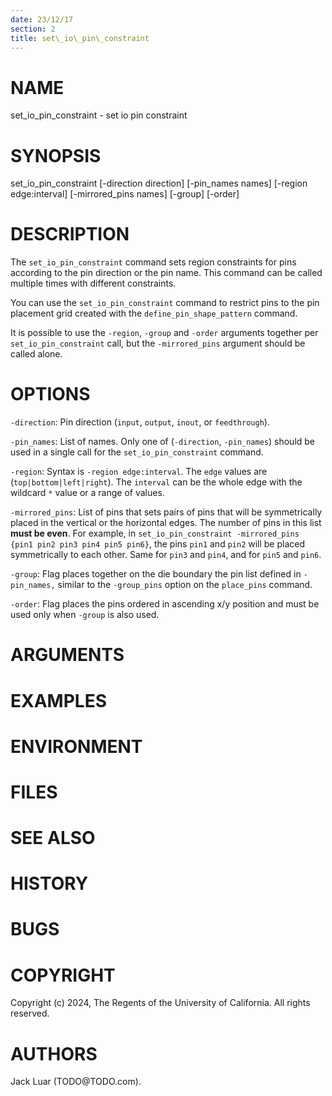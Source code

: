 ```yaml
---
date: 23/12/17
section: 2
title: set\_io\_pin\_constraint
---
```


NAME
====

set\_io\_pin\_constraint - set io pin constraint

SYNOPSIS
========

set\_io\_pin\_constraint \[-direction direction\] \[-pin\_names names\]
\[-region edge:interval\] \[-mirrored\_pins names\] \[-group\]
\[-order\]

DESCRIPTION
===========

The `set_io_pin_constraint` command sets region constraints for pins
according to the pin direction or the pin name. This command can be
called multiple times with different constraints.

You can use the `set_io_pin_constraint` command to restrict pins to the
pin placement grid created with the `define_pin_shape_pattern` command.

It is possible to use the `-region`, `-group` and `-order` arguments
together per `set_io_pin_constraint` call, but the `-mirrored_pins`
argument should be called alone.

OPTIONS
=======

`-direction`: Pin direction (`input`, `output`, `inout`, or
`feedthrough`).

`-pin_names`: List of names. Only one of (`-direction`, `-pin_names`)
should be used in a single call for the `set_io_pin_constraint` command.

`-region`: Syntax is `-region edge:interval`. The `edge` values are
(`top|bottom|left|right`). The `interval` can be the whole edge with the
wildcard `*` value or a range of values.

`-mirrored_pins`: List of pins that sets pairs of pins that will be
symmetrically placed in the vertical or the horizontal edges. The number
of pins in this list **must be even**. For example, in
`set_io_pin_constraint -mirrored_pins {pin1 pin2 pin3 pin4 pin5 pin6}`,
the pins `pin1` and `pin2` will be placed symmetrically to each other.
Same for `pin3` and `pin4`, and for `pin5` and `pin6`.

`-group`: Flag places together on the die boundary the pin list defined
in `-pin_names,` similar to the `-group_pins` option on the `place_pins`
command.

`-order`: Flag places the pins ordered in ascending x/y position and
must be used only when `-group` is also used.

ARGUMENTS
=========

EXAMPLES
========

ENVIRONMENT
===========

FILES
=====

SEE ALSO
========

HISTORY
=======

BUGS
====

COPYRIGHT
=========

Copyright (c) 2024, The Regents of the University of California. All
rights reserved.

AUTHORS
=======

Jack Luar (TODO\@TODO.com).
